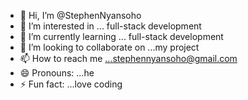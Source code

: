 - 👋 Hi, I’m @StephenNyansoho
- 👀 I’m interested in ... full-stack development
- 🌱 I’m currently learning ... full-stack development
- 💞️ I’m looking to collaborate on ...my project
- 📫 How to reach me ...stephennyansoho@gmail.com
- 😄 Pronouns: ...he
- ⚡ Fun fact: ...love coding

<!---
StephenNyansoho/StephenNyansoho is a ✨ special ✨ repository because its `README.md` (this file) appears on your GitHub profile.
You can click the Preview link to take a look at your changes.
--->
